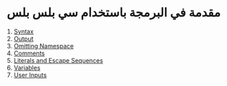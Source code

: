 <div dir="rtl">

# مقدمة في البرمجة باستخدام سي بلس بلس

</div>

1. [Syntax](src/_1_syntax)
2. [Output](src/_2_output)
3. [Omitting Namespace](src/_3_omitting_namespace)
4. [Comments](src/_4_comments)
5. [Literals and Escape Sequences](src/_5_literals_and_escape_sequences)
6. [Variables](src/_6_variables)
7. [User Inputs](src/_)